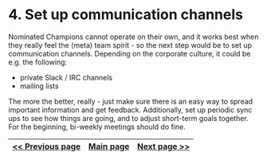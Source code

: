 # 4. Set up communication channels
Nominated Champions cannot operate on their own, and it works best when they
really feel the (meta) team spirit - so the next step would be to set up
communication channels. Depending on the corporate culture, it could be e.g. the
following:

- private Slack / IRC channels
- mailing lists

The more the better, really - just make sure there is an easy way to spread
important information and get feedback. Additionally, set up periodic sync ups
to see how things are going, and to adjust short-term goals together. For the
beginning, bi-weekly meetings should do fine.


[<< Previous page](3.%20Nominate%20Champions.md) | [Main page](../README.md) | [Next page >>](5.%20Build%20solid%20knowledge%20base.md)
| --- | --- | --- |
